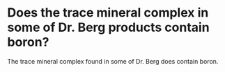 # Does the trace mineral complex in some of Dr. Berg products contain boron?

The trace mineral complex found in some of Dr. Berg does contain boron.